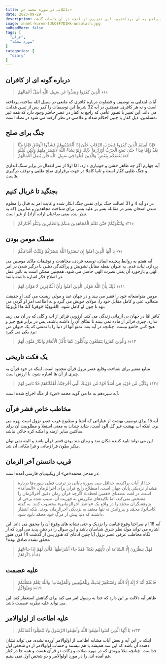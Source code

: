```yaml
---
title: تامّلاتی در سوره محمد «ص»
date: 2023-09-29
description: با دوستان همراه، مدتی به صورت جمعی سوره محمّد «ص» را خواندیم و به گفتگو راجع به آن پرداختیم. این تقریری از آنچه در آن جلسات گذشت ...
image: ahmet-kurem-fJkO8F7D1Hk-unsplash.jpg
noReadMore: false
tags: [
  "قرآن",
  "سوره محمّد"
]
categories: [
  "diary"
]
---
```


## درباره گونه ای از کافران

> الَّذِينَ كَفَرُوا وَصَدُّوا عَن سَبِيلِ اللَّهِ أَضَلَّ أَعْمَالَهُمْ ‎﴿١﴾

آیات ابتدایی به توصیف و قضاوت درباره کافری که مانعی در سبیل الله ساخته، پرداخته است و نه هر کافری. همچنین در آیه 32 شرط این توصیفات را کفر پس از تبیین هدایت می داند. این تعبیر با تصور عامی که راجع به کفار در عصر حاضر وجود دارد که همه غیر مسلمین، ذیل کفار با چنین احکام شداد و غلاضی در نظر گرفته می شود در تضاد است.

## جنگ برای صلح

> فَإِذَا لَقِيتُمُ الَّذِينَ كَفَرُوا فَضَرْبَ الرِّقَابِ حَتَّىٰ إِذَا أَثْخَنتُمُوهُمْ فَشُدُّوا الْوَثَاقَ فَإِمَّا مَنًّا بَعْدُ وَإِمَّا فِدَاءً حَتَّىٰ تَضَعَ الْحَرْبُ أَوْزَارَهَا ۚ ذَٰلِكَ وَلَوْ يَشَاءُ اللَّهُ لَانتَصَرَ مِنْهُمْ وَلَٰكِن لِّيَبْلُوَ بَعْضَكُم بِبَعْضٍ ۗ وَالَّذِينَ قُتِلُوا فِي سَبِيلِ اللَّهِ فَلَن يُضِلَّ أَعْمَالَهُمْ ‎﴿٤﴾‏

آیه چهارم اگر چه ظاهر خشن و خونباری دارد، امّا اولا از سر انفعال در برابر سنگ اندازی و جنگ طلبی کفّار است و ثانیا کاملا در جهت برقراری صلح طلبی و توقف درگیری هاست.


 ## بجنگید تا غربال کنیم

در دو آیه 4 و 31 اصالت جنگ برای نفس جنگ انکار شده و غایت امر به قتال را معلوم شدن امتحان بشر در مقابله بشر بر علیه بشر، برای شناخت مجاهدین و صابرین (که به نظر بنده یعنی صاحبان اراده آزاد) از غیر است.

> وَلَنَبْلُوَنَّكُمْ حَتَّىٰ نَعْلَمَ الْمُجَاهِدِينَ مِنكُمْ وَالصَّابِرِينَ وَنَبْلُوَ أَخْبَارَكُمْ ‎﴿٣١﴾

## مسلک مومن بودن

> يَا أَيُّهَا الَّذِينَ آمَنُوا إِن تَنصُرُوا اللَّهَ يَنصُرْكُمْ وَيُثَبِّتْ أَقْدَامَكُمْ ‎﴿٧﴾

آیه هفتم به روابط پیچیده ایمان، توسعه فردی، مجاهدت و توفیقات مادّی مومنین می پردازد. ثبات قدم، به عنوان نقطه مقابل تشویش و پراکندگی ذهنی با درگیر شدن در امر الهی و بازخورد آن یعنی نصرت الهی حاصل می شود. همچنین ممکن است به تاثیر عمل در اصلاح فکر اشاره داشته باشد.

> ذَٰلِكَ بِأَنَّ اللَّهَ مَوْلَى الَّذِينَ آمَنُوا وَأَنَّ الْكَافِرِينَ لَا مَوْلَىٰ لَهُمْ ‎﴿١١﴾‏

مومن متواضعانه خود را فقیر می بیند و در جهان عبد و مولی زیست می کند.
او حقیقت متعالی، غنی و کامل مقابل خود را، مولای خویش می گیرد و به اطاعت امر او گردن می نهد تا چون او کامل شود. االعُبودِيَّةُ جَوهَرَةٌ كُنهُ ها الرُّبوبيّةُ.

کافر امّا در جهان بی آرمانی زندگی می کند. آرزویی فراتر از آب و گلی که در آن می زیید ندارد. چیزی فراتر از ماده نمی بینند تا تمنّای آن را داشته باشند، پس در برابر هیچ چیز و هیچ کس خاشع نیست. چنانچه در آیه بعد، تمتع آنها از دنیا را با تمتعی که یک حیوان می برد یکی می گیرد:

> وَالَّذِينَ كَفَرُوا يَتَمَتَّعُونَ وَيَأْكُلُونَ كَمَا تَأْكُلُ الْأَنْعَامُ وَالنَّارُ مَثْوًى لَّهُمْ ‎﴿١٢﴾‏

## یک فکت تاریخی

منابع معتبر برای شناخت وقایع عصر نزول قرآن محدود است. اینکه در خود قرآن به چیزی از آن ها اشاره شود، با ارزش است.

> وَكَأَيِّن مِّن قَرْيَةٍ هِيَ أَشَدُّ قُوَّةً مِّن قَرْيَتِكَ الَّتِي أَخْرَجَتْكَ أَهْلَكْنَاهُمْ فَلَا نَاصِرَ لَهُمْ ‎﴿١٣﴾

آیه سیزدهم به ما می گوید محمد «ص» از مکّه اخراج شده است.

## مخاطب خاص قشر قرآن

آیه 15 برای توصیف بهشت از عباراتی که آشنا و مطبوع عرب عصر نزول است بهره می برد. اینکه آب بهشت غیر گل آلود است، شاید چندان به معنی استعلا و مطلوبیت آن برای ساکنین سایر ازمنه و امکنه کره خاکی نباشد.

 این می تواند تایید کننده مکان مند و زمان مند بودن قشر قرآن باشد و البته نمی توان منکر بطون فرا زمانی و فرا مکانی آن شد.
 
 ## قریب دانستن آخر الزمان
 
 در مدخل محمد«ص» از ویکیپدیای فارسی آمده است:
 
 > جدا از آیات پراکنده، حداقل سی سورهٔ پایانی در ترتیب فعلی سوره‌ها دربارهٔ هشدار نزدیکی پایان جهان است. اصطلاح رایج قرآن برای آخرالزمان، «الساعَة» است، در لغت به‌معنای «همین لحظه.» اگرچه قرآن زمان دقیق آخرالزمان را مشخص نمی‌کند، اما تاکیدهای مکررش به فوریت آن، سبب شده برخی از پژوهشگران محمّد را در واقع یک «واعظ آخرالزمانی» محسوب کنند. به گفتهٔ کاسانوا، محمّد و پیروانش نه تنها معتقد به نزدیکی آخرالزمان بودند، بلکه انتظار داشتند که دنیا پیش از مرگِ خود محمّد نابود شود.
 
 آیه 18 ام صراحتا وقوع قیامت را نزدیک و حتی نشانه های وقوع آن را محقق می داند. این اشاره می تواند مویّد نظر شرق شناسان باشد و این سوال را در ذهن پدید می آورد که از نگاه مخاطب عرفی عصر نزول آیا چنین ادعای که هنوز پس از گذشت 14 قرن هنوز محقق نشده صادق بوده؟
 
 > فَهَلْ يَنظُرُونَ إِلَّا السَّاعَةَ أَن تَأْتِيَهُم بَغْتَةً ۖ فَقَدْ جَاءَ أَشْرَاطُهَا ۚ فَأَنَّىٰ لَهُمْ إِذَا جَاءَتْهُمْ ذِكْرَاهُمْ ‎﴿١٨﴾
 
 ## علیه عصمت
 
 > فَاعْلَمْ أَنَّهُ لَا إِلَٰهَ إِلَّا اللَّهُ وَاسْتَغْفِرْ لِذَنبِكَ وَلِلْمُؤْمِنِينَ وَالْمُؤْمِنَاتِ ۗ وَاللَّهُ يَعْلَمُ مُتَقَلَّبَكُمْ وَمَثْوَاكُمْ ‎﴿١٩﴾‏
 
 ظاهر آیه دلالت بر این دارد که خدا به رسول امر می کند برای گناهش استغفار کند. این می تواند علیه نظریه عصمت باشد.
 
 ## علیه اطاعت از اولوالامر
 
 > يَا أَيُّهَا الَّذِينَ آمَنُوا أَطِيعُوا اللَّهَ وَأَطِيعُوا الرَّسُولَ وَلَا تُبْطِلُوا أَعْمَالَكُمْ ‎﴿٣٣﴾‏
 
  اینکه در این آیه و بعض آیات مشابه اطاعت از اولوالامر آورده نشده، می تواند نشان دهنده آن باشد که این سه همیشه با هم نیستند و حساب اولوالامر از دو شخص اول جداست. چنانچه مثلا پیوندی که در مورد صلات و زکات در قرآن هست و همه جا در کنار هم آمده اند، را در مورد اولوالامر و دو شخص اول نمی بینیم.
 
 
 



